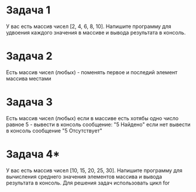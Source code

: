 # Задача 1
У вас есть массив чисел [2, 4, 6, 8, 10]. Напишите программу для удвоения каждого значения в массиве и вывода результата в консоль.
# Задача 2
Есть массив чисел (любых) - поменять первое и последий элемент массива местами
# Задача 3
Есть массив чисел (любых) если в массиве есть хотябы одно число равное 5 - вывести  в консоль сообщение: "5 Найдено" если нет вывести в консоль сообщение "5 Отсутствует"
# Задача 4*
У вас есть массив чисел [10, 15, 20, 25, 30]. Напишите программу для вычисления среднего значения элементов массива и вывода результата в консоль.
Для решения задач использовать цикл for